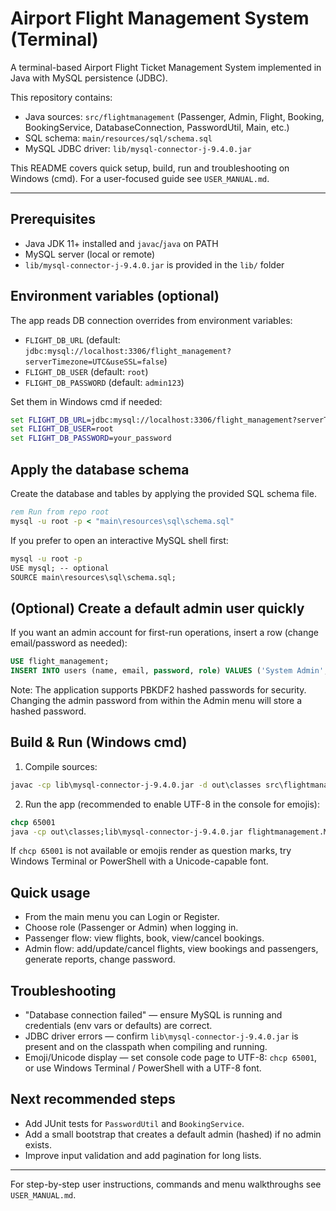 # Airport Flight Management System (Terminal)

A terminal-based Airport Flight Ticket Management System implemented in Java with MySQL persistence (JDBC).

This repository contains:
- Java sources: `src/flightmanagement` (Passenger, Admin, Flight, Booking, BookingService, DatabaseConnection, PasswordUtil, Main, etc.)
- SQL schema: `main/resources/sql/schema.sql`
- MySQL JDBC driver: `lib/mysql-connector-j-9.4.0.jar`

This README covers quick setup, build, run and troubleshooting on Windows (cmd). For a user-focused guide see `USER_MANUAL.md`.

---

## Prerequisites
- Java JDK 11+ installed and `javac`/`java` on PATH
- MySQL server (local or remote)
- `lib/mysql-connector-j-9.4.0.jar` is provided in the `lib/` folder

## Environment variables (optional)
The app reads DB connection overrides from environment variables:
- `FLIGHT_DB_URL` (default: `jdbc:mysql://localhost:3306/flight_management?serverTimezone=UTC&useSSL=false`)
- `FLIGHT_DB_USER` (default: `root`)
- `FLIGHT_DB_PASSWORD` (default: `admin123`)

Set them in Windows cmd if needed:

```cmd
set FLIGHT_DB_URL=jdbc:mysql://localhost:3306/flight_management?serverTimezone=UTC&useSSL=false
set FLIGHT_DB_USER=root
set FLIGHT_DB_PASSWORD=your_password
```

## Apply the database schema
Create the database and tables by applying the provided SQL schema file.

```cmd
rem Run from repo root
mysql -u root -p < "main\resources\sql\schema.sql"
```

If you prefer to open an interactive MySQL shell first:

```cmd
mysql -u root -p
USE mysql; -- optional
SOURCE main\resources\sql\schema.sql;
```

## (Optional) Create a default admin user quickly
If you want an admin account for first-run operations, insert a row (change email/password as needed):

```sql
USE flight_management;
INSERT INTO users (name, email, password, role) VALUES ('System Admin', 'admin@flight.com', 'admin123', 'ADMIN');
```

Note: The application supports PBKDF2 hashed passwords for security. Changing the admin password from within the Admin menu will store a hashed password.

## Build & Run (Windows cmd)
1. Compile sources:

```cmd
javac -cp lib\mysql-connector-j-9.4.0.jar -d out\classes src\flightmanagement\*.java
```

2. Run the app (recommended to enable UTF-8 in the console for emojis):

```cmd
chcp 65001
java -cp out\classes;lib\mysql-connector-j-9.4.0.jar flightmanagement.Main
```

If `chcp 65001` is not available or emojis render as question marks, try Windows Terminal or PowerShell with a Unicode-capable font.

## Quick usage
- From the main menu you can Login or Register.
- Choose role (Passenger or Admin) when logging in.
- Passenger flow: view flights, book, view/cancel bookings.
- Admin flow: add/update/cancel flights, view bookings and passengers, generate reports, change password.

## Troubleshooting
- "Database connection failed" — ensure MySQL is running and credentials (env vars or defaults) are correct.
- JDBC driver errors — confirm `lib\mysql-connector-j-9.4.0.jar` is present and on the classpath when compiling and running.
- Emoji/Unicode display — set console code page to UTF-8: `chcp 65001`, or use Windows Terminal / PowerShell with a UTF-8 font.

## Next recommended steps
- Add JUnit tests for `PasswordUtil` and `BookingService`.
- Add a small bootstrap that creates a default admin (hashed) if no admin exists.
- Improve input validation and add pagination for long lists.

---

For step-by-step user instructions, commands and menu walkthroughs see `USER_MANUAL.md`.

